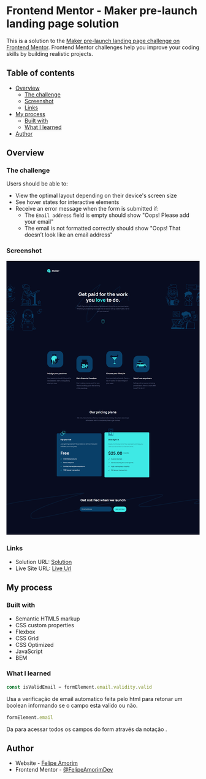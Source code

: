 # Frontend Mentor - Maker pre-launch landing page solution

This is a solution to the [Maker pre-launch landing page challenge on Frontend Mentor](https://www.frontendmentor.io/challenges/maker-prelaunch-landing-page-WVZIJtKLd). Frontend Mentor challenges help you improve your coding skills by building realistic projects. 

## Table of contents

- [Overview](#overview)
  - [The challenge](#the-challenge)
  - [Screenshot](#screenshot)
  - [Links](#links)
- [My process](#my-process)
  - [Built with](#built-with)
  - [What I learned](#what-i-learned)
- [Author](#author)

## Overview

### The challenge

Users should be able to:

- View the optimal layout depending on their device's screen size
- See hover states for interactive elements
- Receive an error message when the form is submitted if:
  - The `Email address` field is empty should show "Oops! Please add your email"
  - The email is not formatted correctly should show "Oops! That doesn’t look like an email address"

### Screenshot

![](./readme/makeprelauch.png)

### Links

- Solution URL: [Solution](https://www.frontendmentor.io/solutions/maker-prelaunch-landing-page-gKyw07p69c)
- Live Site URL: [Live Url](https://github.com/FelipeAmorimDev/Pre-Launch-Landing-Page/)

## My process

### Built with

- Semantic HTML5 markup
- CSS custom properties
- Flexbox
- CSS Grid
- CSS Optimized
- JavaScript
- BEM

### What I learned

```js
const isValidEmail = formElement.email.validity.valid
```
Usa a verificação de email automatico feita pelo html para retonar um boolean informando se o campo esta valido ou não.

```js
formElement.email
```
Da para acessar todos os campos do form através da notação .

## Author

- Website - [Felipe Amorim](https://github.com/FelipeAmorimDev/)
- Frontend Mentor - [@FelipeAmorimDev](https://www.frontendmentor.io/profile/FelipeAmorimDev)